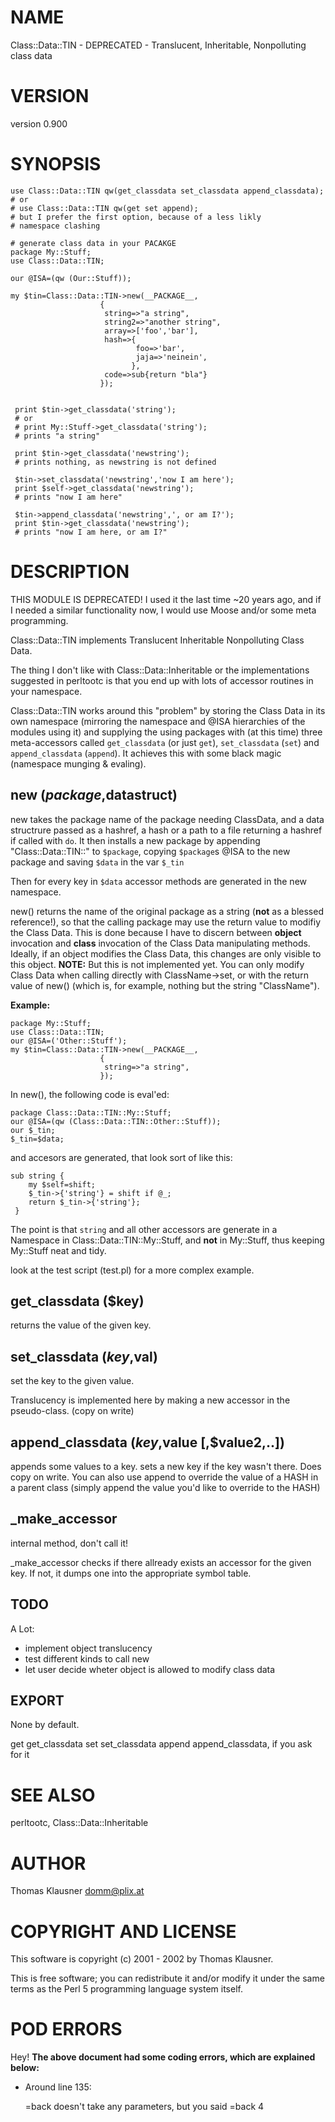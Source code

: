 # NAME

Class::Data::TIN - DEPRECATED - Translucent, Inheritable, Nonpolluting class data

# VERSION

version 0.900

# SYNOPSIS

    use Class::Data::TIN qw(get_classdata set_classdata append_classdata);
    # or
    # use Class::Data::TIN qw(get set append);
    # but I prefer the first option, because of a less likly
    # namespace clashing

    # generate class data in your PACAKGE
    package My::Stuff;
    use Class::Data::TIN;

    our @ISA=(qw (Our::Stuff));

    my $tin=Class::Data::TIN->new(__PACKAGE__,
                        {
                         string=>"a string",
                         string2=>"another string",
                         array=>['foo','bar'],
                         hash=>{
                                foo=>'bar',
                                jaja=>'neinein',
                               },
                         code=>sub{return "bla"}
                        });


     print $tin->get_classdata('string');
     # or
     # print My::Stuff->get_classdata('string');
     # prints "a string"

     print $tin->get_classdata('newstring');
     # prints nothing, as newstring is not defined

     $tin->set_classdata('newstring','now I am here');
     print $self->get_classdata('newstring');
     # prints "now I am here"

     $tin->append_classdata('newstring',', or am I?');
     print $tin->get_classdata('newstring');
     # prints "now I am here, or am I?"

# DESCRIPTION

THIS MODULE IS DEPRECATED! I used it the last time ~20 years ago, and if I needed a similar functionality now, I would use Moose and/or some meta programming.

Class::Data::TIN implements Translucent Inheritable Nonpolluting Class Data.

The thing I don't like with Class::Data::Inheritable or the implementations suggested in perltootc is that you end up with lots of accessor routines in your namespace.

Class::Data::TIN works around this "problem" by storing the Class Data in its own namespace (mirroring the namespace and @ISA hierarchies of the modules using it) and supplying the using packages with (at this time) three meta-accessors called `get_classdata` (or just `get`), `set_classdata` (`set`) and `append_classdata` (`append`). It achieves this with some black magic (namespace munging & evaling).

## new ($package,$datastruct)

new takes the package name of the package needing ClassData, and a data structrure passed as a hashref, a hash or a path to a file returning a hashref if called with `do`. It then installs a new package by appending "Class::Data::TIN::" to `$package`, copying `$package`s @ISA to the new package and saving `$data` in the var `$_tin`

Then for every key in `$data` accessor methods are generated in the new namespace.

new() returns the name of the original package as a string (**not** as a blessed reference!), so that the calling package may use the return value to modifiy the Class Data. This is done because I have to discern between **object** invocation and **class** invocation of the Class Data manipulating methods. Ideally, if an object modifies the Class Data, this changes are only visible to this object. **NOTE:** But this is not implemented yet. You can only modify Class Data when calling directly with ClassName->set, or with the return value of new() (which is, for example, nothing but the string "ClassName").

**Example:**

    package My::Stuff;
    use Class::Data::TIN;
    our @ISA=('Other::Stuff');
    my $tin=Class::Data::TIN->new(__PACKAGE__,
                        {
                         string=>"a string",
                        });

In new(), the following code is eval'ed:

    package Class::Data::TIN::My::Stuff;
    our @ISA=(qw (Class::Data::TIN::Other::Stuff));
    our $_tin;
    $_tin=$data;

and accesors are generated, that look sort of like this:

    sub string {
        my $self=shift;
        $_tin->{'string'} = shift if @_;
        return $_tin->{'string'};
     }

The point is that `string` and all other accessors are generate in a Namespace in Class::Data::TIN::My::Stuff, and **not** in My::Stuff, thus keeping My::Stuff neat and tidy.

look at the test script (test.pl) for a more complex example.

## get\_classdata ($key)

returns the value of the given key.

## set\_classdata ($key,$val)

set the key to the given value.

Translucency is implemented here by making a new accessor in the pseudo-class. (copy on write)

## append\_classdata ($key,$value \[,$value2,..\])

appends some values to a key. sets a new key if the key wasn't there. Does copy on write. You can also use append to override the value of a HASH in a parent class (simply append the value you'd like to override to the HASH)

## \_make\_accessor

internal method, don't call it!

\_make\_accessor checks if there allready exists an accessor for the given key. If not, it dumps one into the appropriate symbol table.

## TODO

A Lot:

- implement object translucency
- test different kinds to call new
- let user decide wheter object is allowed to modify class data

## EXPORT

None by default.

get get\_classdata set set\_classdata append append\_classdata, if you ask for it

# SEE ALSO

perltootc, Class::Data::Inheritable

# AUTHOR

Thomas Klausner <domm@plix.at>

# COPYRIGHT AND LICENSE

This software is copyright (c) 2001 - 2002 by Thomas Klausner.

This is free software; you can redistribute it and/or modify it under
the same terms as the Perl 5 programming language system itself.

# POD ERRORS

Hey! **The above document had some coding errors, which are explained below:**

- Around line 135:

    &#x3d;back doesn't take any parameters, but you said =back 4
